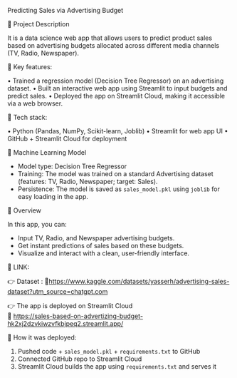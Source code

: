 Predicting Sales via Advertising Budget

🚀 Project Description

It is a data science web app that allows users to predict product sales based on advertising budgets allocated across different media channels (TV, Radio, Newspaper).

🚀 Key features:

•	Trained a regression model (Decision Tree Regressor) on an advertising dataset.
•	Built an interactive web app using Streamlit to input budgets and predict sales.
•	Deployed the app on Streamlit Cloud, making it accessible via a web browser.

🚀 Tech stack:

•	Python (Pandas, NumPy, Scikit-learn, Joblib)
•	Streamlit for web app UI
•	GitHub + Streamlit Cloud for deployment

🚀 Machine Learning Model

- Model type: Decision Tree Regressor
- Training: The model was trained on a standard Advertising dataset (features: TV, Radio, Newspaper; target: Sales).
- Persistence: The model is saved as `sales_model.pkl` using `joblib` for easy loading in the app.
  
🚀 Overview

  In this app, you can:
- Input TV, Radio, and Newspaper advertising budgets.
- Get instant predictions of sales based on these budgets.
- Visualize and interact with a clean, user-friendly interface.
  
🚀 LINK:

👉 Dataset :
🔗https://www.kaggle.com/datasets/yasserh/advertising-sales-dataset?utm_source=chatgpt.com

👉 The app is deployed on Streamlit Cloud  
 🔗 https://sales-based-on-advertizing-budget-hk2xj2dzvkiwzvfkbjpeq2.streamlit.app/

🚀 How it was deployed:

1.	Pushed code + `sales_model.pkl` + `requirements.txt` to GitHub  
2.	Connected GitHub repo to Streamlit Cloud  
3.	Streamlit Cloud builds the app using `requirements.txt` and serves it
